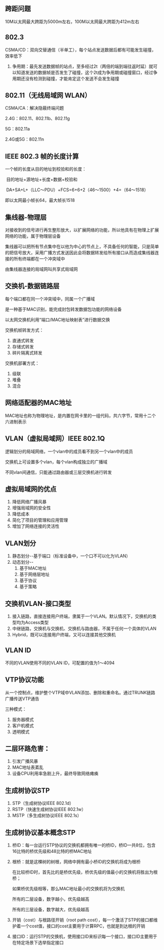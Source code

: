 ## 跨距问题

10M以太网最大跨距为5000m左右，100M以太网最大跨距为412m左右

## 802.3

CSMA/CD：双向交替通信（半单工），每个站点发送数据后都有可能发生碰撞，效率低下

1. 争用期：最先发送数据帧的站点，至多经过2t（两倍的端到端往返时延）就可以知道发送的数据帧是否发生了碰撞，这个2t成为争用期或碰撞窗口，经过争用期还没有检测到碰撞，才能肯定这个发送不会发生碰撞

## 802.11（无线局域网 WLAN）

CSMA/CA：解决隐蔽终端问题

2.4G：802.11、802.11b、802.11g

5G：802.11a

2.4G或5G：802.11n 

## IEEE 802.3 帧的长度计算

一个帧的长度从目的地址到校验和的长度：

​	目的地址+源地址+长度+数据+校验和

​	DA+SA+L+（LLC～PDU）+FCS=6+6+2（46～1500）+4=（64～1518）

即以太网最小帧长64，最大帧长1518

## 集线器-物理层

对接收到的信号进行再生整形放大，以扩展网络的功能，所以他具有在物理上扩展网络的功能，属于物理层设备

集线器可以把所有节点集中在以他为中心的节点上，不具备任何的智能，只是简单的把信号放大，采用广播方式发送因此会将数据转发给所有接口从而造成集线器连接的所有终端都在一个冲突域中

由集线器连接的局域网叫共享式局域网

## 交换机-数据链路层

每个端口都在同一个冲突域中，同属一个广播域

是一种基于MAC识别，能完成封包转发数据包功能的网络设备

以太网交换机利用“端口/MAC地址映射表”进行数据交换

交换机帧转发方式：

1. 直通式转发
2. 存储式转发
3. 碎片隔离式转发

交换机部署方式：

1. 级联
2. 堆叠
3. 混合

## 网络适配器的MAC地址

MAC地址也称为物理地址，是内置在网卡里的一组代码，共六字节，常用十二个六进制表示

## VLAN（虚拟局域网）IEEE 802.1Q

逻辑划分的局域网络，一个vlan中的成员看不到另一个vlan中的成员

交换机上可设置多个vlan，每个vlan构成独立的广播域

不同vlan间通信，只能通过路由器或三层交换机进行转发

## 虚拟局域网的优点

1. 降低网络广播风暴
2. 增强局域网的安全性
3. 降低成本
4. 简化了项目的管理和应用管理
5. 增加了网络连接的灵活性

## VLAN划分

1. 静态划分--基于端口（标准设备中，一个口不可以化为VLAN）
2. 动态划分--
   1. 基于MAC地址
   2. 基于网络层地址
   3. 基于协议
   4. 基于策略

## 交换机VLAN-接口类型

1. 接入链路，直接连接用户终端，隶属于一个VLAN。默认情况下，交换机的类型均为Access类型
2. 中继链路，交换机与交换机、交换机与路由器，不属于任何一个具体的VLAN
3. Hybrid，既可以连接用户终端，又可以连接其他交换机

## VLAN ID

不同的VLAN使用不同的VLAN ID，可配置的值为1～4094

## VTP协议功能

从一个控制点，维护整个VTP域中VLAN添加、删除和重命名。通过TRUNK链路广播传送VTP通告

三种模式：

1. 服务器模式
2. 客户机模式
3. 透明模式

## 二层环路危害：

1. 引发广播风暴
2. MAC地址表紊乱
3. 设备CPU利用率急剧上升，最终导致网络瘫痪

## 生成树协议STP

1. STP（生成树协议IEEE 802.1d）
2. RSTP（快速生成树协议IEEE 802.1w）
3. MSTP（多生成树协议IEEE 802.1s）

## 生成树协议基本概念STP

1. 桥ID：每一台运行STP协议的交换机都拥有唯一的桥ID，桥ID一共8位，包含16比特的桥优先级和48比特的桥MAC地址

2. 根桥：就是这棵树的树根，网络中拥有最小桥ID的交换机将成为根桥

   在比较桥ID时，首先比的是桥优先级，桥优先级的值最小的交换机将胜出为根桥；

   如果桥优先级相等，那么MAC地址最小的交换机将为交换机

   所有的二层设备，数字越小，优先级越高

   所有的三层设备，数字越大，优先级越高

3. 开销（cost）与根路径开销（root path cost），每一个激活了STP的接口都维护着一个cost值，接口的cost主要用于计算RPC，也就是到达根的开销

4. 接口ID：运行STP的交换机，使用接口ID来标识每一个接口，接口ID主要用于在特定场景下选举指定接口